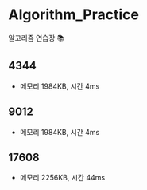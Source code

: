 # Algorithm_Practice
알고리즘 연습장 📚

4344
- 
- 메모리 1984KB, 시간 4ms

9012
-

- 메모리 1984KB, 시간 4ms

17608
-

- 메모리 2256KB, 시간 44ms

